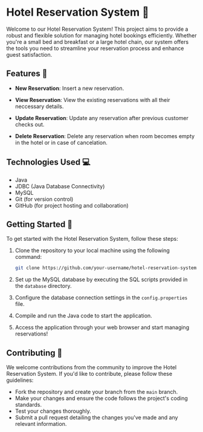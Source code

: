 # Hotel Reservation System 🏨

Welcome to our Hotel Reservation System! This project aims to provide a robust and flexible solution for managing hotel bookings efficiently. Whether you're a small bed and breakfast or a large hotel chain, our system offers the tools you need to streamline your reservation process and enhance guest satisfaction.

## Features 🌟

- **New Reservation**: Insert a new reservation.

- **View Reservation**: View the existing reservations with all their neccessary details.

- **Update Reservation**: Update any reservation after previous customer checks out.

- **Delete Reservation**: Delete any reservation when room becomes empty in the hotel or in case of cancelation.

## Technologies Used 💻

- Java
- JDBC (Java Database Connectivity)
- MySQL
- Git (for version control)
- GitHub (for project hosting and collaboration)

## Getting Started 🚀

To get started with the Hotel Reservation System, follow these steps:

1. Clone the repository to your local machine using the following command:

    ```bash
    git clone https://github.com/your-username/hotel-reservation-system.git
    ```

2. Set up the MySQL database by executing the SQL scripts provided in the `database` directory.

3. Configure the database connection settings in the `config.properties` file.

4. Compile and run the Java code to start the application.

5. Access the application through your web browser and start managing reservations!

## Contributing 🤝

We welcome contributions from the community to improve the Hotel Reservation System. If you'd like to contribute, please follow these guidelines:

- Fork the repository and create your branch from the `main` branch.
- Make your changes and ensure the code follows the project's coding standards.
- Test your changes thoroughly.
- Submit a pull request detailing the changes you've made and any relevant information.
